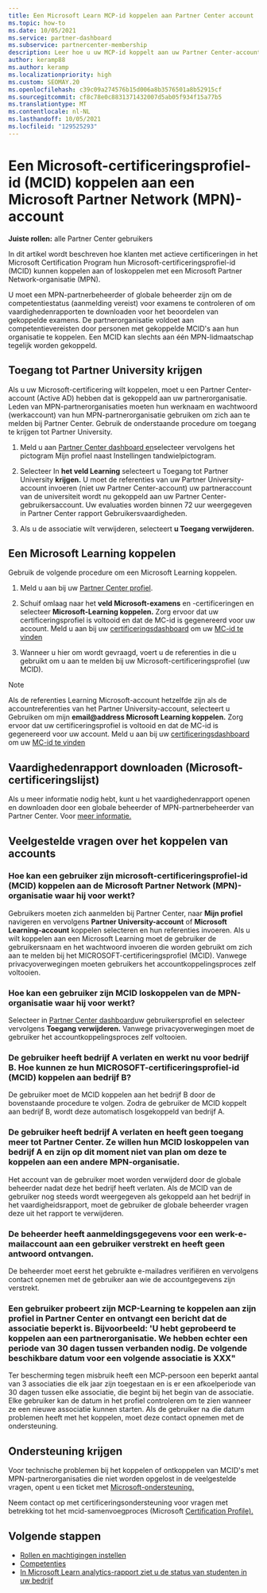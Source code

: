 ```yaml
---
title: Een Microsoft Learn MCP-id koppelen aan Partner Center account
ms.topic: how-to
ms.date: 10/05/2021
ms.service: partner-dashboard
ms.subservice: partnercenter-membership
description: Leer hoe u uw MCP-id koppelt aan uw Partner Center-account, zodat uw bedrijf de trainings- en leertrajecten kan zien die u hebt gevolgd voor competenties.
author: keramp88
ms.author: keramp
ms.localizationpriority: high
ms.custom: SEOMAY.20
ms.openlocfilehash: c39c09a274576b15d006a8b3576501a8b52915cf
ms.sourcegitcommit: cf8c78e0c8831371432007d5ab05f934f15a77b5
ms.translationtype: MT
ms.contentlocale: nl-NL
ms.lasthandoff: 10/05/2021
ms.locfileid: "129525293"
---
```

# <a name="link-or-unlink-a-microsoft-certification-profile-id-mcid-to-a-microsoft-partner-network-mpn-account"></a>Een Microsoft-certificeringsprofiel-id (MCID) koppelen aan een Microsoft Partner Network (MPN)-account

**Juiste rollen:** alle Partner Center gebruikers

In dit artikel wordt beschreven hoe klanten met actieve certificeringen in het Microsoft Certification Program hun Microsoft-certificeringsprofiel-id (MCID) kunnen koppelen aan of loskoppelen met een Microsoft Partner Network-organisatie (MPN).

U moet een MPN-partnerbeheerder of [](https://partner.microsoft.com/pcv/partnership/competencies) globale beheerder zijn om de competentiestatus (aanmelding vereist) voor examens te controleren of om vaardighedenrapporten te downloaden voor het beoordelen van gekoppelde examens. De partnerorganisatie voldoet aan competentievereisten door personen met gekoppelde MCID's aan hun organisatie te koppelen. Een MCID kan slechts aan één MPN-lidmaatschap tegelijk worden gekoppeld.

## <a name="get-partner-university-access"></a>Toegang tot Partner University krijgen

Als u uw Microsoft-certificering wilt koppelen, moet u een Partner Center-account (Active AD) hebben dat is gekoppeld aan uw partnerorganisatie. Leden van MPN-partnerorganisaties moeten hun werknaam en wachtwoord (werkaccount) van hun MPN-partnerorganisatie gebruiken om zich aan te melden bij Partner Center.
Gebruik de onderstaande procedure om toegang te krijgen tot Partner University.

1. Meld u aan [Partner Center dashboard en](https://partner.microsoft.com/dashboard/)selecteer vervolgens het pictogram Mijn profiel naast Instellingen tandwielpictogram. 

2. Selecteer In **het veld Learning** selecteert u Toegang tot Partner University **krijgen.** U moet de referenties van uw Partner University-account invoeren (niet uw Partner Center-account) uw partneraccount van de universiteit wordt nu gekoppeld aan uw Partner Center-gebruikersaccount. Uw evaluaties worden binnen 72 uur weergegeven in Partner Center rapport Gebruikersvaardigheden.

3. Als u de associatie wilt verwijderen, selecteert **u Toegang verwijderen.**

## <a name="associate-a-microsoft-learning-account"></a>Een Microsoft Learning koppelen

Gebruik de volgende procedure om een Microsoft Learning koppelen. 

1. Meld u aan bij uw [Partner Center profiel](https://partner.microsoft.com/pc/Users/MyAccount).

2. Schuif omlaag naar het **veld Microsoft-examens** en -certificeringen en selecteer **Microsoft-Learning koppelen.** Zorg ervoor dat uw certificeringsprofiel is voltooid en dat de MC-id is gegenereerd voor uw account. Meld u aan bij uw [certificeringsdashboard](https://aka.ms/certdashboard) om uw [MC-id te vinden](https://docs.microsoft.com/learn/certifications/find-mcid)

3. Wanneer u hier om wordt gevraagd, voert u de referenties in die u gebruikt om u aan te melden bij uw Microsoft-certificeringsprofiel (uw MCID).

> [!NOTE]
> Als de referenties Learning Microsoft-account hetzelfde zijn als de accountreferenties van het Partner University-account, selecteert u Gebruiken om mijn **email@address Microsoft Learning koppelen.** Zorg ervoor dat uw certificeringsprofiel is voltooid en dat de MC-id is gegenereerd voor uw account. Meld u aan bij uw [certificeringsdashboard](https://aka.ms/certdashboard) om uw [MC-id te vinden](https://docs.microsoft.com/learn/certifications/find-mcid)

## <a name="download-skills-report-microsoft-certification-list"></a>Vaardighedenrapport downloaden (Microsoft-certificeringslijst)
Als u meer informatie nodig hebt, kunt u het vaardighedenrapport openen en downloaden door een globale beheerder of MPN-partnerbeheerder van Partner Center. Voor [meer informatie.](./mpn-skills-report.md#view-skills-report-data)

## <a name="frequently-asked-questions-about-linking-accounts"></a>Veelgestelde vragen over het koppelen van accounts

### <a name="how-can-a-user-link-their-microsoft-certification-profile-id-mcid-with-the-microsoft-partner-network-mpn-organization-they-work-for"></a>Hoe kan een gebruiker zijn microsoft-certificeringsprofiel-id (MCID) koppelen aan de Microsoft Partner Network (MPN)-organisatie waar hij voor werkt?

Gebruikers moeten zich aanmelden bij Partner Center, naar **Mijn profiel** navigeren en vervolgens **Partner University-account** of **Microsoft Learning-account** koppelen selecteren en hun referenties invoeren. Als u wilt koppelen aan een Microsoft Learning moet de gebruiker de gebruikersnaam en het wachtwoord invoeren die worden gebruikt om zich aan te melden bij het MICROSOFT-certificeringsprofiel (MCID). Vanwege privacyoverwegingen moeten gebruikers het accountkoppelingsproces zelf voltooien.  

### <a name="how-can-a-user-unlink-their-mcid-from-the-mpn-organization-they-work-for"></a>Hoe kan een gebruiker zijn MCID loskoppelen van de MPN-organisatie waar hij voor werkt?

Selecteer in [Partner Center dashboard](https://partner.microsoft.com/dashboard)uw gebruikersprofiel en selecteer vervolgens **Toegang verwijderen.** Vanwege privacyoverwegingen moet de gebruiker het accountkoppelingsproces zelf voltooien.

### <a name="the-user-left-company-a-and-now-works-for-company-b-how-can-they-link-their-microsoft-certification-profile-id-mcid-with-company-b"></a>De gebruiker heeft bedrijf A verlaten en werkt nu voor bedrijf B. Hoe kunnen ze hun MICROSOFT-certificeringsprofiel-id (MCID) koppelen aan bedrijf B?

De gebruiker moet de MCID koppelen aan het bedrijf B door de bovenstaande procedure te volgen. Zodra de gebruiker de MCID koppelt aan bedrijf B, wordt deze automatisch losgekoppeld van bedrijf A.

### <a name="the-user-left-company-a-and-no-longer-has-access-to-partner-center-they-want-to-unlink-their-mcid-from-company-a-and-are-not-planning-to-link-it-with-another-mpn-organization-at-the-moment"></a>De gebruiker heeft bedrijf A verlaten en heeft geen toegang meer tot Partner Center. Ze willen hun MCID loskoppelen van bedrijf A en zijn op dit moment niet van plan om deze te koppelen aan een andere MPN-organisatie.

Het account van de gebruiker moet worden verwijderd door de globale beheerder nadat deze het bedrijf heeft verlaten. Als de MCID van de gebruiker nog steeds wordt weergegeven als gekoppeld aan het bedrijf in het vaardigheidsrapport, moet de gebruiker de globale beheerder vragen deze uit het rapport te verwijderen.

### <a name="the-admin-provided-sign-in-details-for-a-work-email-account-to-a-user-and-they-have-had-no-response"></a>De beheerder heeft aanmeldingsgegevens voor een werk-e-mailaccount aan een gebruiker verstrekt en heeft geen antwoord ontvangen.

De beheerder moet eerst het gebruikte e-mailadres verifiëren en vervolgens contact opnemen met de gebruiker aan wie de accountgegevens zijn verstrekt.

### <a name="a-user-tries-to-associate-their-mcp-learning-account-to-their-profile-in-partner-center-and-receives-a-message-that-their-association-is-limited-for-example-you-have-attempted-to-associate-with-a-partner-organization-however-we-require-a-period-of-30-days-between-associations-your-next-available-date-for-a-subsequent-association-is-xxx"></a>Een gebruiker probeert zijn MCP-Learning te koppelen aan zijn profiel in Partner Center en ontvangt een bericht dat de associatie beperkt is. Bijvoorbeeld: 'U hebt geprobeerd te koppelen aan een partnerorganisatie. We hebben echter een periode van 30 dagen tussen verbanden nodig. De volgende beschikbare datum voor een volgende associatie is XXX"

Ter bescherming tegen misbruik heeft een MCP-persoon een beperkt aantal van 3 associaties die elk jaar zijn toegestaan en is er een afkoelperiode van 30 dagen tussen elke associatie, die begint bij het begin van de associatie. Elke gebruiker kan de datum in het profiel controleren om te zien wanneer ze een nieuwe associatie kunnen starten. Als de gebruiker na die datum problemen heeft met het koppelen, moet deze contact opnemen met de ondersteuning.  

## <a name="how-to-get-support"></a>Ondersteuning krijgen

Voor technische problemen bij het koppelen of ontkoppelen van MCID's met MPN-partnerorganisaties die niet worden opgelost in de veelgestelde vragen, opent u een ticket met [Microsoft-ondersteuning.](https://partner.microsoft.com/support)

Neem contact op met certificeringsondersteuning voor vragen met betrekking tot het mcid-samenvoegproces (Microsoft [Certification Profile).](https://aka.ms/mcpforum)

## <a name="next-steps"></a>Volgende stappen

- [Rollen en machtigingen instellen](./permissions-overview.md)
- [Competenties](https://partner.microsoft.com/membership/competencies)
- [In Microsoft Learn analytics-rapport ziet u de status van studenten in uw bedrijf](ms-learn-analytics.md)
